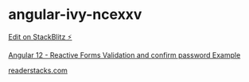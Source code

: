 # angular-ivy-ncexxv

[Edit on StackBlitz ⚡️](https://stackblitz.com/edit/angular-ivy-ncexxv)
<div class="text-center">
  <p>
    <a href="#" target="_top">Angular
      12 - Reactive Forms Validation and confirm password Example</a>
  </p>
  <p>
    <a href="https://readerstacks.com" target="_top">readerstacks.com</a>
  </p>
</div>

